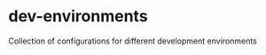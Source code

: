 dev-environments
================

Collection of configurations for different development environments
